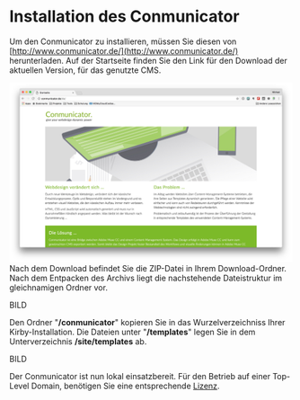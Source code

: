 # Installation des Conmunicator

Um den Conmunicator zu installieren, müssen Sie diesen von [http://www.conmunicator.de/](http://www.conmunicator.de/) herunterladen. Auf der Startseite finden Sie den Link für den Download der aktuellen Version, für das genutzte CMS.

![](../images/installation/cmu_website.jpg)
Nach dem Download befindet Sie die ZIP-Datei in Ihrem Download-Ordner. Nach dem Entpacken des Archivs liegt die nachstehende Dateistruktur im gleichnamigen Ordner vor.

BILD

Den Ordner "**/conmunicator**" kopieren Sie in das Wurzelverzeichniss Ihrer Kirby-Installation. Die Dateien unter "**/templates**" legen Sie in dem Unterverzeichnis **/site/templates** ab.

BILD

Der Conmunicator ist nun lokal einsatzbereit. Für den Betrieb auf einer Top-Level Domain, benötigen Sie eine entsprechende [Lizenz](lizenzen.md).